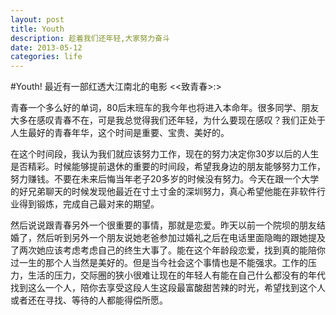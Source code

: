 ```yaml
---
layout: post
title: Youth
description: 趁着我们还年轻,大家努力奋斗
date: 2013-05-12
categories: life
---
```


#Youth!
最近有一部红透大江南北的电影 &lt;&lt;致青春&gt;:&gt;  

青春一个多么好的单词，80后末班车的我今年也将进入本命年。很多同学、朋友大多在感叹青春不在，可是我总觉得我们还年轻，为什么要现在感叹？我们正处于人生最好的青春年华，这个时间是重要、宝贵、美好的。  

在这个时间段，我认为我们就应该努力工作，现在的努力决定你30岁以后的人生是否精彩。时候能够提前退休的重要的时间段，希望我身边的朋友能够努力工作，努力赚钱。不要在未来后悔当年老子20多岁的时候没有努力。今天在跟一个大学的好兄弟聊天的时候发现他最近在寸土寸金的深圳努力，真心希望他能在非软件行业得到锻炼，完成自己最对来的期望。

然后说说跟青春另外一个很重要的事情，那就是恋爱。昨天以前一个院坝的朋友结婚了，然后听到另外一个朋友说她老爸参加过婚礼之后在电话里面隐晦的跟她提及了两次她应该考虑考虑自己的终生大事了。能在这个年龄段恋爱，找到真的能陪你过一生的那个人当然是美好的。但是当今社会这个事情也是不能强求。工作的压力，生活的压力，交际圈的狭小很难让现在的年轻人有能在自己什么都没有的年代找到这么一个人，陪你去享受这段人生这段最富酸甜苦辣的时光，希望找到这个人或者还在寻找、等待的人都能得偿所愿。  
